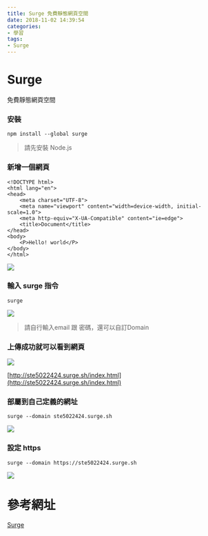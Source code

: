```yaml
---
title: Surge 免費靜態網頁空間
date: 2018-11-02 14:39:54
categories:
- 學習
tags:
- Surge
---
```


# Surge
免費靜態網頁空間

### 安裝 

```
npm install --global surge
```
>請先安裝 Node.js

### 新增一個網頁

```
<!DOCTYPE html>
<html lang="en">
<head>
    <meta charset="UTF-8">
    <meta name="viewport" content="width=device-width, initial-scale=1.0">
    <meta http-equiv="X-UA-Compatible" content="ie=edge">
    <title>Document</title>
</head>
<body>
    <P>Hello! world</P>
</body>
</html>
```
![](https://i.imgur.com/C2AqlfU.png)

### 輸入 surge 指令

```
surge
```
![](https://i.imgur.com/nalP9TX.png)

> 請自行輸入email 跟 密碼，還可以自訂Domain
 

### 上傳成功就可以看到網頁

![](https://i.imgur.com/DLoh5KV.png)

[http://ste5022424.surge.sh/index.html](http://ste5022424.surge.sh/index.html)


### 部屬到自己定義的網址

```
surge --domain ste5022424.surge.sh
```

![](https://i.imgur.com/OFKTSrX.png)

### 設定 https

```
surge --domain https://ste5022424.surge.sh
```
![](https://i.imgur.com/SxhyGA7.png)



# 參考網址
[Surge](https://www.minwt.com/website/server/17359.html)